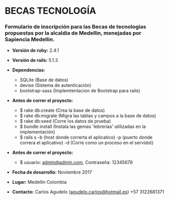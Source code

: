 # BECAS TECNOLOGÍA

### Formulario de inscripción para las Becas de tecnologias propuestas por la alcaldia de Medellin, menejadas por Sapiencia Medellin.


* **Versión de ruby:** 2.4.1
* **Versión de rails:** 5.1.3


* **Dependencias:** 
    * SQLite (Base de datos)
    * devise (Sistema de autenticación)
    * bootstrap-sass (Implemtentacion de Bootstrap para rails)


* **Antes de correr el proyecto:**
    * $ rake db:create (Crea la base de datos)
    * $ rake db:migrate (Migra las tablas y campos a la base de datos)
    * $ rake db:seed (Corre los datos de prueba)
    * $ bundle install (Instala las gemas 'lebrerias' utilizadas en la implementación)
    * $ rails s -b (host donde correrta el aplicatico) -p (puerto donde correra el aplicativo) -d (Corre como un proceso en el servidot)

* **Antes de correr el proyecto:**
    * $ usuario: admin@admin.com, Contraseña: 12345678


* **Fecha de desarrollo:** Noviembre 2017


* **Lugar:** Medellín Colombia


* **Contacto:** Carlos Agudelo (agudelo.carlos@hotmail.es) +57 3122681371